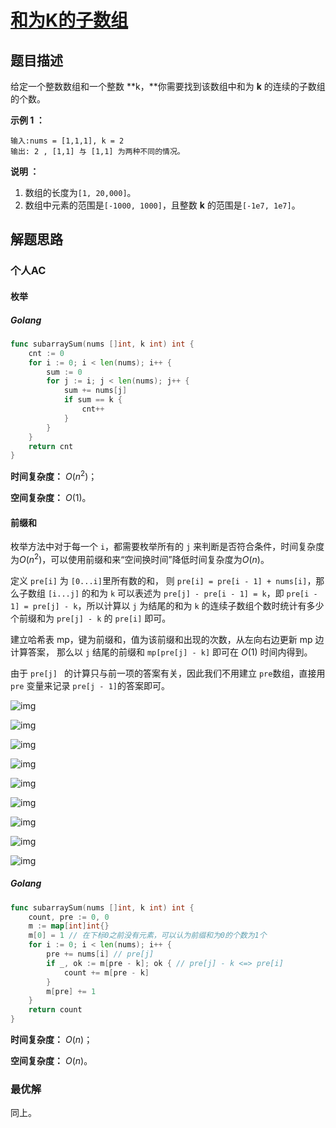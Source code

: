 # [和为K的子数组](https://leetcode-cn.com/problems/subarray-sum-equals-k/)

## 题目描述

给定一个整数数组和一个整数 **k，**你需要找到该数组中和为 **k** 的连续的子数组的个数。

**示例 1 ：**

```
输入:nums = [1,1,1], k = 2
输出: 2 , [1,1] 与 [1,1] 为两种不同的情况。
```

**说明 ：**

1. 数组的长度为`[1, 20,000]`。
2. 数组中元素的范围是`[-1000, 1000]`，且整数 **k** 的范围是`[-1e7, 1e7]`。

## 解题思路

### 个人AC

#### 枚举

##### Golang

```go
func subarraySum(nums []int, k int) int {
    cnt := 0
    for i := 0; i < len(nums); i++ {
        sum := 0
        for j := i; j < len(nums); j++ {
            sum += nums[j]
            if sum == k {
                cnt++
            }
        }
    }
    return cnt
}
```

**时间复杂度：** $O(n^2)$；

**空间复杂度：** $O(1)$。

#### 前缀和

枚举方法中对于每一个 `i`，都需要枚举所有的 `j` 来判断是否符合条件，时间复杂度为$O(n^2)$，可以使用前缀和来“空间换时间”降低时间复杂度为$O(n)$。

定义 `pre[i]` 为 `[0...i]`里所有数的和， 则 `pre[i] = pre[i - 1] + nums[i]`，那么子数组 `[i...j]` 的和为 `k` 可以表述为 `pre[j] - pre[i - 1] = k`，即 `pre[i - 1] = pre[j] - k`，所以计算以 `j` 为结尾的和为 `k` 的连续子数组个数时统计有多少个前缀和为 `pre[j] - k` 的 `pre[i]` 即可。

建立哈希表 mp，键为前缀和，值为该前缀和出现的次数，从左向右边更新 mp 边计算答案， 那么以 `j` 结尾的前缀和 `mp[pre[j] - k]` 即可在 $O(1)$ 时间内得到。

由于 `pre[j] ` 的计算只与前一项的答案有关，因此我们不用建立 `pre`数组，直接用 `pre` 变量来记录 `pre[j - 1]`的答案即可。

![img](LC.0560.和为K的子数组.assets/1.PNG)

![img](LC.0560.和为K的子数组.assets/2.PNG)

![img](LC.0560.和为K的子数组.assets/3.PNG)

![img](LC.0560.和为K的子数组.assets/4.PNG)

![img](LC.0560.和为K的子数组.assets/5.PNG)

![img](LC.0560.和为K的子数组.assets/6.PNG)

![img](LC.0560.和为K的子数组.assets/7.PNG)

![img](LC.0560.和为K的子数组.assets/8.PNG)

![img](LC.0560.和为K的子数组.assets/9.PNG)

##### Golang

```go
func subarraySum(nums []int, k int) int {
    count, pre := 0, 0
    m := map[int]int{}
    m[0] = 1 // 在下标0之前没有元素，可以认为前缀和为0的个数为1个
    for i := 0; i < len(nums); i++ {
        pre += nums[i] // pre[j]
        if _, ok := m[pre - k]; ok { // pre[j] - k <=> pre[i]
            count += m[pre - k]
        }
        m[pre] += 1
    }
    return count
}
```

**时间复杂度：** $O(n)$；

**空间复杂度：** $O(n)$。

### 最优解

同上。

